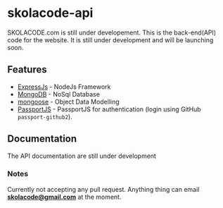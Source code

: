 # skolacode-api
SKOLACODE.com is still under developement. This is the back-end(API) code for the website.
It is still under development and will be launching soon.

## Features
- [ExpressJs](https://expressjs.com/) - NodeJs Framework
- [MongoDB](https://www.mongodb.com/) - NoSql Database
- [mongoose](https://mongoosejs.com/) - Object Data Modelling
- [PassportJS](http://www.passportjs.org/) - PassportJS for authentication (login using GitHub `passport-github2`).


## Documentation
The API documentation are still under development

### Notes
Currently not accepting any pull request. Anything thing can email **skolacode@gmail.com** at the moment.
